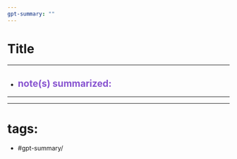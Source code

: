 ```yaml
---
gpt-summary: ""
---
```

# Title
--- 
- <span style='color:#8854d0'>note(s) summarized: </span>
	-  
--- 


---
# tags:
- #gpt-summary/